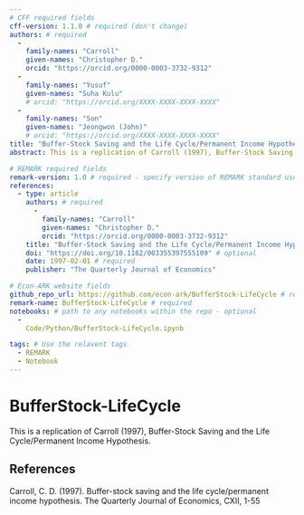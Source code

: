 ```yaml
---
# CFF required fields
cff-version: 1.1.0 # required (don't change)
authors: # required
  -
    family-names: "Carroll"
    given-names: "Christopher D."
    orcid: "https://orcid.org/0000-0003-3732-9312"
  - 
    family-names: "Yusuf"
    given-names: "Suha Kulu"
    # orcid: "https://orcid.org/XXXX-XXXX-XXXX-XXXX"
  - 
    family-names: "Son"
    given-names: "Jeongwon (John)"
    # orcid: "https://orcid.org/XXXX-XXXX-XXXX-XXXX"
title: "Buffer-Stock Saving and the Life Cycle/Permanent Income Hypothesis" # required
abstract: This is a replication of Carroll (1997), Buffer-Stock Saving and the Life Cycle/Permanent Income Hypothesis. # optional

# REMARK required fields
remark-version: 1.0 # required - specify version of REMARK standard used
references:
  - type: article
    authors: # required
      -
        family-names: "Carroll"
        given-names: "Christopher D."
        orcid: "https://orcid.org/0000-0003-3732-9312"
    title: "Buffer-Stock Saving and the Life Cycle/Permanent Income Hypothesis" # required
    doi: "https://doi.org/10.1162/003355397555109" # optional
    date: 1997-02-01 # required
    publisher: "The Quarterly Journal of Economics"

# Econ-ARK website fields
github_repo_url: https://github.com/econ-ark/BufferStock-LifeCycle # required 
remark-name: BufferStock-LifeCycle # required 
notebooks: # path to any notebooks within the repo - optional
  - 
    Code/Python/BufferStock-LifeCycle.ipynb

tags: # Use the relavent tags
  - REMARK
  - Notebook
---
```


# BufferStock-LifeCycle

This is a replication of Carroll (1997), Buffer-Stock Saving and the Life Cycle/Permanent Income Hypothesis.

## References

Carroll, C. D. (1997). Buffer-stock saving and the life cycle/permanent income hypothesis. The Quarterly Journal of Economics, CXII, 1-55
